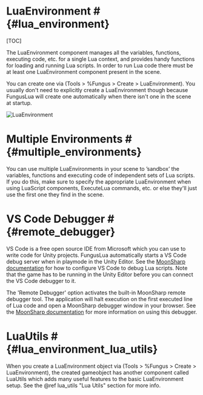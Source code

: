 # LuaEnvironment # {#lua_environment}
[TOC]

The LuaEnvironment component manages all the variables, functions, executing code, etc. for a single Lua context, and provides handy functions for loading and running Lua scripts. In order to run Lua code there must be at least one LuaEnvironment component present in the scene. 

You can create one via (Tools > %Fungus > Create > LuaEnvironment). You usually don't need to explicitly create a LuaEnvironment though because FungusLua will create one automatically when there isn't one in the scene at startup.

![LuaEnvironment](fungus_lua/lua_environment.png)

# Multiple Environments # {#multiple_environments}

You can use multiple LuaEnvironments in your scene to ’sandbox’ the variables, functions and executing code of independent sets of Lua scripts. If you do this, make sure to specify the appropriate LuaEnvironment when using LuaScript components, ExecuteLua commands, etc. or else they'll just use the first one they find in the scene.

# VS Code Debugger # {#remote_debugger}

VS Code is a free open source IDE from Microsoft which you can use to write code for Unity projects. FungusLua automatically starts a VS Code debug server when in playmode in the Unity Editor. See the [MoonSharp documentation](http://www.moonsharp.org/debugger.html) for how to configure VS Code to debug Lua scripts. Note that the game has to be running in the Unity Editor before you can connect the VS Code debugger to it.

The 'Remote Debugger' option activates the built-in MoonSharp remote debugger tool. The application will halt execution on the first executed line of Lua code and open a MoonSharp debugger window in your browser. See the [MoonSharp documentation](http://www.moonsharp.org/debugger.html) for more information on using this debugger.
 
# LuaUtils # {#lua_environment_lua_utils}

When you create a LuaEnvironment object via (Tools > %Fungus > Create > LuaEnvironment), the created gameobject has another component called LuaUtils which adds many useful features to the basic LuaEnvironment setup. See the @ref lua_utils "Lua Utils" section for more info.

